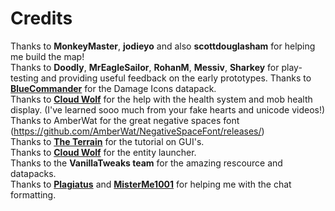 # Credits

Thanks to **MonkeyMaster**, **jodieyo** and also **scottdouglasham**  for helping me build the map!  
Thanks to **Doodly**, **MrEagleSailor**, **RohanM**, **Messiv**, **Sharkey** for play-testing and providing useful feedback on the early prototypes.
Thanks to **[BlueCommander](https://www.youtube.com/channel/UCz7Lqnbo-QA-kyE34S5PTnQ)** for the Damage Icons datapack.  
Thanks to **[Cloud Wolf](https://www.youtube.com/channel/UCZnBqVITQ0dloqUU0fGxY3g)** for the help with the health system and mob health display. (I've learned sooo much from your fake hearts and unicode videos!)  
Thanks to AmberWat for the great negative spaces font (<https://github.com/AmberWat/NegativeSpaceFont/releases/>)  
Thanks to **[The Terrain](https://www.youtube.com/channel/UCLlVS9RRl8nC2Yirs1YbrOg)** for the tutorial on GUI's.  
Thanks to **[Cloud Wolf](https://www.youtube.com/channel/UCZnBqVITQ0dloqUU0fGxY3g)** for the entity launcher.  
Thanks to the **VanillaTweaks team** for the amazing rescource and datapacks.  
Thanks to **[Plagiatus](https://www.reddit.com/user/Plagiatus)** and **[MisterMe1001](https://www.reddit.com/user/MisterMe1001)** for helping me with the chat formatting.  
